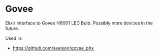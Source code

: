 # Govee

Elixir interface to Govee H6001 LED Bulb. Possibly more devices in the future.

Used in:
- https://github.com/axelson/govee_phx
